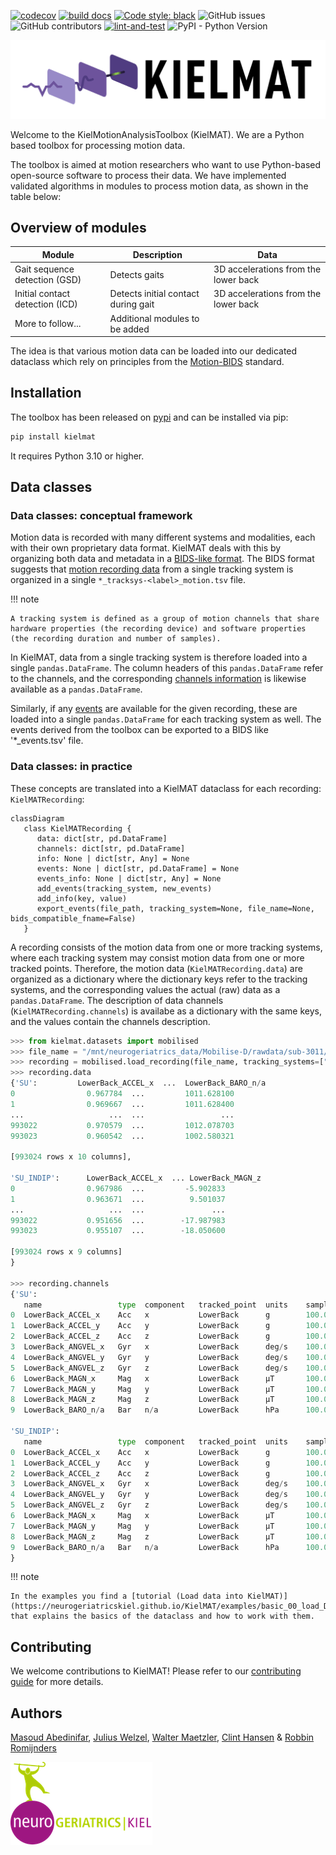 [![codecov](https://codecov.io/gh/neurogeriatricskiel/KielMAT/graph/badge.svg?token=L578RHZ699)](https://codecov.io/gh/neurogeriatricskiel/KielMAT)
[![build docs](https://github.com/neurogeriatricskiel/KielMAT/actions/workflows/mkdocs.yml/badge.svg)](https://github.com/neurogeriatricskiel/KielMAT/actions/workflows/mkdocs.yml)
[![Code style: black](https://img.shields.io/badge/code%20style-black-000000.svg)](https://github.com/psf/black)
![GitHub issues](https://img.shields.io/github/issues-raw/neurogeriatricskiel/KielMAT)
![GitHub contributors](https://img.shields.io/github/contributors/neurogeriatricskiel/KielMAT)
[![lint-and-test](https://github.com/neurogeriatricskiel/KielMAT/actions/workflows/test-and-lint.yml/badge.svg)](https://github.com/neurogeriatricskiel/KielMAT/actions/workflows/test-and-lint.yml)
![PyPI - Python Version](https://img.shields.io/pypi/pyversions/kielmat)


![](kielmat_logo_transBG.png)

Welcome to the KielMotionAnalysisToolbox (KielMAT). We are a Python based toolbox for processing motion data.

The toolbox is aimed at motion researchers who want to use Python-based open-source software to process their data. We have implemented validated algorithms in modules to process motion data, as shown in the table below:

## Overview of modules
| Module                         | Description                                    | Data                               |
|--------------------------------|------------------------------------------------|----------------------------------------|
| Gait sequence detection (GSD)  | Detects gaits                      | 3D accelerations from the lower back   |
| Initial contact detection (ICD)| Detects initial contact during gait     | 3D accelerations from the lower back   |
| More to follow...              | Additional modules to be added                |                                        |

The idea is that various motion data can be loaded into our dedicated dataclass which rely on principles from the [Motion-BIDS](https://bids-specification.readthedocs.io/en/latest/modality-specific-files/motion.html) standard.

## Installation
The toolbox has been released on [pypi](https://pypi.org/project/kielmat/) and can be installed via pip:
```bash
pip install kielmat
```
It requires Python 3.10 or higher.

## Data classes
### Data classes: conceptual framework

Motion data is recorded with many different systems and modalities, each with their own proprietary data format. KielMAT deals with this by organizing both data and metadata in a [BIDS-like format](https://bids-specification.readthedocs.io/en/stable/modality-specific-files/motion.html). The BIDS format suggests that [motion recording data](https://bids-specification.readthedocs.io/en/stable/modality-specific-files/motion.html#motion-recording-data) from a single tracking system is organized in a single `*_tracksys-<label>_motion.tsv` file.

!!! note

    A tracking system is defined as a group of motion channels that share hardware properties (the recording device) and software properties (the recording duration and number of samples).

In KielMAT, data from a single tracking system is therefore loaded into a single `pandas.DataFrame`. The column headers of this `pandas.DataFrame` refer to the channels, and the corresponding [channels information](https://bids-specification.readthedocs.io/en/stable/modality-specific-files/motion.html#channels-description-_channelstsv) is likewise available as a `pandas.DataFrame`.

Similarly, if any [events](https://bids-specification.readthedocs.io/en/stable/modality-specific-files/task-events.html) are available for the given recording, these are loaded into a single `pandas.DataFrame` for each tracking system as well. The events derived from the toolbox can be exported to a BIDS like '*_events.tsv' file.

### Data classes: in practice
These concepts are translated into a KielMAT dataclass for each recording: `KielMATRecording`:
```mermaid
classDiagram
   class KielMATRecording {
      data: dict[str, pd.DataFrame]
      channels: dict[str, pd.DataFrame]
      info: None | dict[str, Any] = None
      events: None | dict[str, pd.DataFrame] = None
      events_info: None | dict[str, Any] = None
      add_events(tracking_system, new_events)
      add_info(key, value)
      export_events(file_path, tracking_system=None, file_name=None, bids_compatible_fname=False)
   }

```
 A recording consists of the motion data from one or more tracking systems, where each tracking system may consist motion data from one or more tracked points. Therefore, the motion data (`KielMATRecording.data`) are organized as a dictionary where the dictionary keys refer to the tracking systems, and the corresponding values the actual (raw) data as a `pandas.DataFrame`. The description of data channels (`KielMATRecording.channels`) is availabe as a dictionary with the same keys, and the values contain the channels description.
```python
>>> from kielmat.datasets import mobilised
>>> file_name = "/mnt/neurogeriatrics_data/Mobilise-D/rawdata/sub-3011/Free-living/data.mat"
>>> recording = mobilised.load_recording(file_name, tracking_systems=["SU", "SU_INDIP"], tracked_points=["LowerBack"])
>>> recording.data
{'SU':         LowerBack_ACCEL_x  ...  LowerBack_BARO_n/a
0                0.967784  ...         1011.628100
1                0.969667  ...         1011.628400
...                   ...  ...                 ...
993022           0.970579  ...         1012.078703
993023           0.960542  ...         1002.580321

[993024 rows x 10 columns], 

'SU_INDIP':      LowerBack_ACCEL_x  ... LowerBack_MAGN_z
0                0.967986  ...         -5.902833
1                0.963671  ...          9.501037
...                   ...  ...               ...
993022           0.951656  ...        -17.987983
993023           0.955107  ...        -18.050600

[993024 rows x 9 columns]
}

>>> recording.channels
{'SU':                  
   name                 type  component   tracked_point  units    sampling_frequency
0  LowerBack_ACCEL_x    Acc   x           LowerBack      g        100.0
1  LowerBack_ACCEL_y    Acc   y           LowerBack      g        100.0
2  LowerBack_ACCEL_z    Acc   z           LowerBack      g        100.0
3  LowerBack_ANGVEL_x   Gyr   x           LowerBack      deg/s    100.0
4  LowerBack_ANGVEL_y   Gyr   y           LowerBack      deg/s    100.0
5  LowerBack_ANGVEL_z   Gyr   z           LowerBack      deg/s    100.0
6  LowerBack_MAGN_x     Mag   x           LowerBack      µT       100.0
7  LowerBack_MAGN_y     Mag   y           LowerBack      µT       100.0
8  LowerBack_MAGN_z     Mag   z           LowerBack      µT       100.0
9  LowerBack_BARO_n/a   Bar   n/a         LowerBack      hPa      100.0, 

'SU_INDIP':
   name                 type  component   tracked_point  units    sampling_frequency
0  LowerBack_ACCEL_x    Acc   x           LowerBack      g        100.0
1  LowerBack_ACCEL_y    Acc   y           LowerBack      g        100.0
2  LowerBack_ACCEL_z    Acc   z           LowerBack      g        100.0
3  LowerBack_ANGVEL_x   Gyr   x           LowerBack      deg/s    100.0
4  LowerBack_ANGVEL_y   Gyr   y           LowerBack      deg/s    100.0
5  LowerBack_ANGVEL_z   Gyr   z           LowerBack      deg/s    100.0
6  LowerBack_MAGN_x     Mag   x           LowerBack      µT       100.0
7  LowerBack_MAGN_y     Mag   y           LowerBack      µT       100.0
8  LowerBack_MAGN_z     Mag   z           LowerBack      µT       100.0
9  LowerBack_BARO_n/a   Bar   n/a         LowerBack      hPa      100.0,
}
```

!!! note

    In the examples you find a [tutorial (Load data into KielMAT)](https://neurogeriatricskiel.github.io/KielMAT/examples/basic_00_load_Data_into_KielMAT/) that explains the basics of the dataclass and how to work with them.


## Contributing
We welcome contributions to KielMAT! Please refer to our [contributing guide](https://neurogeriatricskiel.github.io/KielMAT/contributing) for more details.


## Authors

[Masoud Abedinifar](https://github.com/masoudabedinifar), [Julius Welzel](https://github.com/JuliusWelzel), [Walter Maetzler](mailto:w.maetzler@neurologie.uni-kiel.de), [Clint Hansen](mailto:c.hansen@neurologie.uni-kiel.de) & [Robbin Romijnders](https://github.com/rmndrs89)

![NeurogeriatricsLogo](ng_logo.png)

